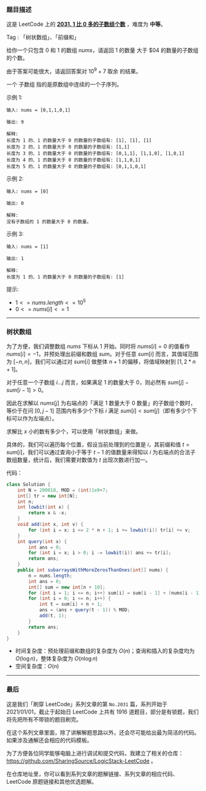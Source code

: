 ### 题目描述

这是 LeetCode 上的 **[2031. 1 比 0 多的子数组个数]()** ，难度为 **中等**。

Tag : 「树状数组」、「前缀和」



给你一个只包含 $0$ 和 $1$ 的数组 $nums$，请返回 $1$ 的数量 大于 $04 的数量的子数组的个数。

由于答案可能很大，请返回答案对 $10^9 + 7$ 取余 的结果。

一个 子数组 指的是原数组中连续的一个子序列。

示例 1:
```
输入: nums = [0,1,1,0,1]

输出: 9

解释:
长度为 1 的、1 的数量大于 0 的数量的子数组有: [1], [1], [1]
长度为 2 的、1 的数量大于 0 的数量的子数组有: [1,1]
长度为 3 的、1 的数量大于 0 的数量的子数组有: [0,1,1], [1,1,0], [1,0,1]
长度为 4 的、1 的数量大于 0 的数量的子数组有: [1,1,0,1]
长度为 5 的、1 的数量大于 0 的数量的子数组有: [0,1,1,0,1]
```
示例 2:
```
输入: nums = [0]

输出: 0

解释:
没有子数组的 1 的数量大于 0 的数量。
```
示例 3:
```
输入: nums = [1]

输出: 1

解释:
长度为 1 的、1 的数量大于 0 的数量的子数组有: [1]
```

提示:
* $1 <= nums.length <= 10^5$
* $0 <= nums[i] <= 1$

---

### 树状数组 

为了方便，我们调整数组 $nums$ 下标从 $1$ 开始。同时将 $nums[i] = 0$ 的值看作 $nums[i] = -1$，并预处理出前缀和数组 $sum$。对于任意 $sum[i]$ 而言，其值域范围为 $[-n, n]$，我们可以通过对 $sum[i]$ 做整体 $n + 1$ 的偏移，将值域映射到 $[1, 2 * n + 1]$。

对于任意一个子数组 $i...j$ 而言，如果满足 $1$ 的数量大于 $0$，则必然有 $sum[j] - sum[i - 1] > 0$。

因此在求解以 $nums[j]$ 为右端点的「满足 $1$ 数量大于 $0$ 数量」的子数组个数时，等价于在问 $[0, j - 1]$ 范围内有多少个下标 $i$ 满足 $sum[i] < sum[j]$（即有多少个下标可以作为左端点）。

求解比 $x$ 小的数有多少个，可以使用「树状数组」来做。

具体的，我们可以遍历每个位置，假设当前处理到的位置是 $i$，其前缀和值 $t = sum[i]$，我们可以通过查询小于等于 $t - 1$ 的值数量来得知以 $i$ 为右端点的合法子数组数量，统计后，我们需要对数值为 $t$ 出现次数进行加一。

代码：
```java
class Solution {
    int N = 200010, MOD = (int)1e9+7;
    int[] tr = new int[N];
    int n;
    int lowbit(int x) {
        return x & -x;
    }
    void add(int x, int v) {
        for (int i = x; i <= 2 * n + 1; i += lowbit(i)) tr[i] += v;
    }
    int query(int x) {
        int ans = 0;
        for (int i = x; i > 0; i -= lowbit(i)) ans += tr[i];
        return ans;
    }
    public int subarraysWithMoreZerosThanOnes(int[] nums) {
        n = nums.length;
        int ans = 0;
        int[] sum = new int[n + 10];
        for (int i = 1; i <= n; i++) sum[i] = sum[i - 1] + (nums[i - 1] == 0 ? -1 : 1);
        for (int i = 0; i <= n; i++) {
            int t = sum[i] + n + 1;
            ans = (ans + query(t - 1)) % MOD;
            add(t, 1);
        }
        return ans;
    }
}
```
* 时间复杂度：预处理前缀和数组的复杂度为 $O(n)$；查询和插入的复杂度均为 $O(\log{n})$，整体复杂度为 $O(n\log{n})$
* 空间复杂度：$O(n)$

---

### 最后

这是我们「刷穿 LeetCode」系列文章的第 `No.2031` 篇，系列开始于 2021/01/01，截止于起始日 LeetCode 上共有 1916 道题目，部分是有锁题，我们将先把所有不带锁的题目刷完。

在这个系列文章里面，除了讲解解题思路以外，还会尽可能给出最为简洁的代码。如果涉及通解还会相应的代码模板。

为了方便各位同学能够电脑上进行调试和提交代码，我建立了相关的仓库：https://github.com/SharingSource/LogicStack-LeetCode 。

在仓库地址里，你可以看到系列文章的题解链接、系列文章的相应代码、LeetCode 原题链接和其他优选题解。

